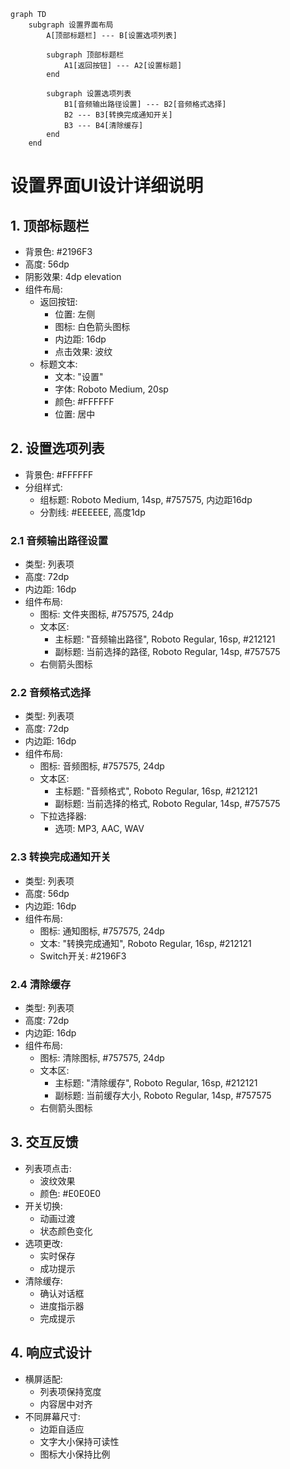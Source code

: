 ```mermaid
graph TD
    subgraph 设置界面布局
        A[顶部标题栏] --- B[设置选项列表]
        
        subgraph 顶部标题栏
            A1[返回按钮] --- A2[设置标题]
        end
        
        subgraph 设置选项列表
            B1[音频输出路径设置] --- B2[音频格式选择]
            B2 --- B3[转换完成通知开关]
            B3 --- B4[清除缓存]
        end
    end
```

# 设置界面UI设计详细说明

## 1. 顶部标题栏
- 背景色: #2196F3
- 高度: 56dp
- 阴影效果: 4dp elevation
- 组件布局:
  - 返回按钮:
    - 位置: 左侧
    - 图标: 白色箭头图标
    - 内边距: 16dp
    - 点击效果: 波纹
  - 标题文本:
    - 文本: "设置"
    - 字体: Roboto Medium, 20sp
    - 颜色: #FFFFFF
    - 位置: 居中

## 2. 设置选项列表
- 背景色: #FFFFFF
- 分组样式:
  - 组标题: Roboto Medium, 14sp, #757575, 内边距16dp
  - 分割线: #EEEEEE, 高度1dp

### 2.1 音频输出路径设置
- 类型: 列表项
- 高度: 72dp
- 内边距: 16dp
- 组件布局:
  - 图标: 文件夹图标, #757575, 24dp
  - 文本区:
    - 主标题: "音频输出路径", Roboto Regular, 16sp, #212121
    - 副标题: 当前选择的路径, Roboto Regular, 14sp, #757575
  - 右侧箭头图标

### 2.2 音频格式选择
- 类型: 列表项
- 高度: 72dp
- 内边距: 16dp
- 组件布局:
  - 图标: 音频图标, #757575, 24dp
  - 文本区:
    - 主标题: "音频格式", Roboto Regular, 16sp, #212121
    - 副标题: 当前选择的格式, Roboto Regular, 14sp, #757575
  - 下拉选择器:
    - 选项: MP3, AAC, WAV

### 2.3 转换完成通知开关
- 类型: 列表项
- 高度: 56dp
- 内边距: 16dp
- 组件布局:
  - 图标: 通知图标, #757575, 24dp
  - 文本: "转换完成通知", Roboto Regular, 16sp, #212121
  - Switch开关: #2196F3

### 2.4 清除缓存
- 类型: 列表项
- 高度: 72dp
- 内边距: 16dp
- 组件布局:
  - 图标: 清除图标, #757575, 24dp
  - 文本区:
    - 主标题: "清除缓存", Roboto Regular, 16sp, #212121
    - 副标题: 当前缓存大小, Roboto Regular, 14sp, #757575
  - 右侧箭头图标

## 3. 交互反馈
- 列表项点击:
  - 波纹效果
  - 颜色: #E0E0E0
- 开关切换:
  - 动画过渡
  - 状态颜色变化
- 选项更改:
  - 实时保存
  - 成功提示
- 清除缓存:
  - 确认对话框
  - 进度指示器
  - 完成提示

## 4. 响应式设计
- 横屏适配:
  - 列表项保持宽度
  - 内容居中对齐
- 不同屏幕尺寸:
  - 边距自适应
  - 文字大小保持可读性
  - 图标大小保持比例 